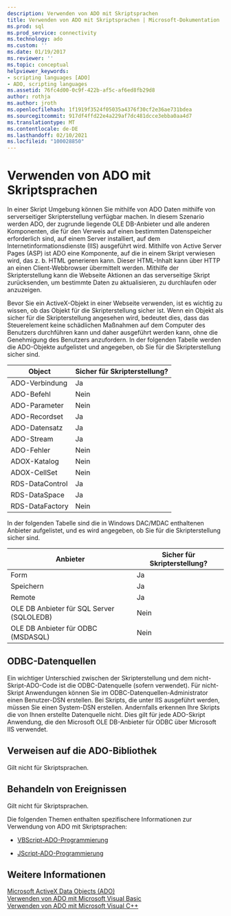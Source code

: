 ```yaml
---
description: Verwenden von ADO mit Skriptsprachen
title: Verwenden von ADO mit Skriptsprachen | Microsoft-Dokumentation
ms.prod: sql
ms.prod_service: connectivity
ms.technology: ado
ms.custom: ''
ms.date: 01/19/2017
ms.reviewer: ''
ms.topic: conceptual
helpviewer_keywords:
- scripting languages [ADO]
- ADO, scripting languages
ms.assetid: 76fc4d00-0c9f-422b-af5c-af6ed8fb29d8
author: rothja
ms.author: jroth
ms.openlocfilehash: 1f1919f3524f05035a4376f30cf2e36ae731bdea
ms.sourcegitcommit: 917df4ffd22e4a229af7dc481dcce3ebba0aa4d7
ms.translationtype: MT
ms.contentlocale: de-DE
ms.lasthandoff: 02/10/2021
ms.locfileid: "100028850"
---
```

# <a name="using-ado-with-scripting-languages"></a>Verwenden von ADO mit Skriptsprachen
In einer Skript Umgebung können Sie mithilfe von ADO Daten mithilfe von serverseitiger Skripterstellung verfügbar machen. In diesem Szenario werden ADO, der zugrunde liegende OLE DB-Anbieter und alle anderen Komponenten, die für den Verweis auf einen bestimmten Datenspeicher erforderlich sind, auf einem Server installiert, auf dem Internetinformationsdienste (IIS) ausgeführt wird. Mithilfe von Active Server Pages (ASP) ist ADO eine Komponente, auf die in einem Skript verwiesen wird, das z. b. HTML generieren kann. Dieser HTML-Inhalt kann über HTTP an einen Client-Webbrowser übermittelt werden. Mithilfe der Skripterstellung kann die Webseite Aktionen an das serverseitige Skript zurücksenden, um bestimmte Daten zu aktualisieren, zu durchlaufen oder anzuzeigen.  
  
 Bevor Sie ein ActiveX-Objekt in einer Webseite verwenden, ist es wichtig zu wissen, ob das Objekt für die Skripterstellung sicher ist. Wenn ein Objekt als sicher für die Skripterstellung angesehen wird, bedeutet dies, dass das Steuerelement keine schädlichen Maßnahmen auf dem Computer des Benutzers durchführen kann und daher ausgeführt werden kann, ohne die Genehmigung des Benutzers anzufordern. In der folgenden Tabelle werden die ADO-Objekte aufgelistet und angegeben, ob Sie für die Skripterstellung sicher sind.  
  
|Object|Sicher für Skripterstellung?|  
|------------|-------------------------|  
|ADO-Verbindung|Ja|  
|ADO-Befehl|Nein|  
|ADO-Parameter|Nein|  
|ADO-Recordset|Ja|  
|ADO-Datensatz|Ja|  
|ADO-Stream|Ja|  
|ADO-Fehler|Nein|  
|ADOX-Katalog|Nein|  
|ADOX-CellSet|Nein|  
|RDS-DataControl|Ja|  
|RDS-DataSpace|Ja|  
|RDS-DataFactory|Nein|  
  
 In der folgenden Tabelle sind die in Windows DAC/MDAC enthaltenen Anbieter aufgelistet, und es wird angegeben, ob Sie für die Skripterstellung sicher sind.  
  
|Anbieter|Sicher für Skripterstellung?|  
|--------------|-------------------------|  
|Form|Ja|  
|Speichern|Ja|  
|Remote|Ja|  
|OLE DB Anbieter für SQL Server (SQLOLEDB)|Nein|  
|OLE DB Anbieter für ODBC (MSDASQL)|Nein|  
  
## <a name="odbc-data-sources"></a>ODBC-Datenquellen  
 Ein wichtiger Unterschied zwischen der Skripterstellung und dem nicht-Skript-ADO-Code ist die ODBC-Datenquelle (sofern verwendet). Für nicht-Skript Anwendungen können Sie im ODBC-Datenquellen-Administrator einen Benutzer-DSN erstellen. Bei Skripts, die unter IIS ausgeführt werden, müssen Sie einen System-DSN erstellen. Andernfalls erkennen Ihre Skripts die von Ihnen erstellte Datenquelle nicht. Dies gilt für jede ADO-Skript Anwendung, die den Microsoft OLE DB-Anbieter für ODBC über Microsoft IIS verwendet.  
  
## <a name="referencing-the-ado-library"></a>Verweisen auf die ADO-Bibliothek  
 Gilt nicht für Skriptsprachen.  
  
## <a name="handling-events"></a>Behandeln von Ereignissen  
 Gilt nicht für Skriptsprachen.  
  
 Die folgenden Themen enthalten spezifischere Informationen zur Verwendung von ADO mit Skriptsprachen:  
  
-   [VBScript-ADO-Programmierung](./vbscript-ado-programming.md)  
  
-   [JScript-ADO-Programmierung](./jscript-ado-programming.md)  
  
## <a name="see-also"></a>Weitere Informationen  
 [Microsoft ActiveX Data Objects (ADO)](../../microsoft-activex-data-objects-ado.md)   
 [Verwenden von ADO mit Microsoft Visual Basic](./using-ado-with-microsoft-visual-basic.md)   
 [Verwenden von ADO mit Microsoft Visual C++](./using-ado-with-microsoft-visual-c.md)